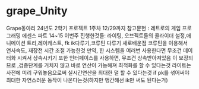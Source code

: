 # grape_Unity
Grape동아리 24년도 2학기 프로젝트
1주차 12/29까지
참고문헌 : 레트로의 게임 프로그래밍 에센스 파트 14~15
이번주 진행한것들: 라이팅, 오브젝트들의 콜라이더 설정,애니메이션 트리,레이캐스트, fk ik다루기,코루틴 다루기
새로배운점
코루틴을 이용해서 연사속도, 재장전 시간 조절 가능한것
만약, 한 시스템을 여러번 사용한다면 무조건 데이터화 시켜서 상속시키기
또한 인터페이스를 사용하면, 무조건 상속받아져있음 이 보장되므로 ,검증단계를 거치지 않고 바로 연산이 가능해져 최적화를 할 수 있다는것
라이트는 사전에 미리 구워놓음으로써 실시간연산을 최대한 덜 할 수 있다는것
if pk를 섞어써야 최대한 자연스러운 동작이 나온다는것(하지만 앵간해선 ik만 써도 된다는거)
